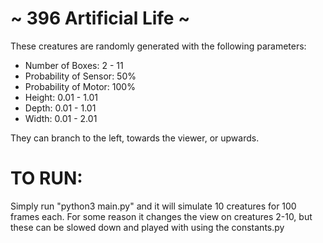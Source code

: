 
~ 396 Artificial Life ~ 
=======================
These creatures are randomly generated with the following parameters: 
  - Number of Boxes: 2 - 11 
  - Probability of Sensor: 50% 
  - Probability of Motor: 100% 
  - Height: 0.01 - 1.01 
  - Depth: 0.01 - 1.01 
  - Width: 0.01 - 2.01 
  
  They can branch to the left, towards the viewer, or upwards. 


TO RUN: 
===================
Simply run "python3 main.py" and it will simulate 10 creatures for 100 frames each. For some reason it changes the view on creatures 2-10, but these can be slowed down and played with using the constants.py  


